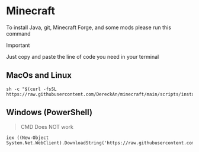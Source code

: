 # Minecraft


To install Java, git, Minecraft Forge, and some mods please run this command

> [!IMPORTANT]
> Just copy and paste the line of code you need in your terminal

## MacOs and Linux
```
sh -c "$(curl -fsSL https://raw.githubusercontent.com/DereckAn/minecraft/main/scripts/install_mods_mac_linux.sh)"
```

## Windows (PowerShell)
> CMD Does NOT work 
```
iex ((New-Object System.Net.WebClient).DownloadString('https://raw.githubusercontent.com/DereckAn/minecraft/main/scripts/install_mods_in_windows.bat'))
```
